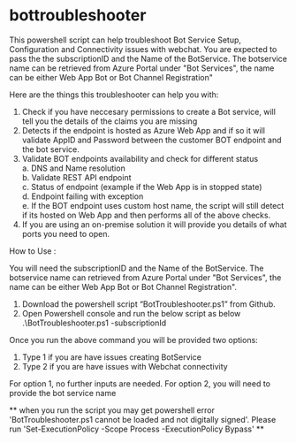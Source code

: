 # bottroubleshooter
This powershell script can help troubleshoot Bot Service Setup, Configuration and Connectivity issues with webchat.
You are expected to pass the the subscriptionID and the Name of the BotService. The botservice name can be retrieved from Azure Portal under "Bot Services", the name can be either Web App Bot or Bot Channel Registration"

Here are the things this troubleshooter can help you with:
1. Check if you have neccesary permissions to create a Bot service, will tell you the details of the claims you are missing	
2. Detects if the endpoint is hosted as Azure Web App and if so it will validate AppID and Password between the customer BOT endpoint and the bot service.
3.	Validate BOT endpoints availability and check for different status 
 <br> a.	DNS and Name resolution
  <br>b.	Validate REST API endpoint
  <br>c.	Status of endpoint (example if the Web App is in stopped state)
  <br>d.	Endpoint failing with exception
  <br>e.	If the BOT endpoint uses custom host name, the script will still detect if its hosted on Web App and then performs all of the above checks. 
4. If you are using an on-premise solution it will provide you details of what ports you need to open.

How to Use :

You will need the subscriptionID and the Name of the BotService. The botservice name can retrieved from Azure Portal under "Bot Services", the name can be either Web App Bot or Bot Channel Registration".

1.	Download the powershell script “BotTroubleshooter.ps1” from Github.
2.	Open Powershell console and run the below script as below 
           .\BotTroubleshooter.ps1 -subscriptionId <Subscription-ID> 

Once you run the above command you will be provided two options:
1. Type 1 if you are have issues creating BotService 
2. Type 2 if you are have issues with Webchat connectivity 

For option 1, no further inputs are needed.
For option 2, you will need to provide the bot service name

** when you run the script you may get powershell error 'BotTroubleshooter.ps1 cannot be loaded and not digitally signed'. Please run 'Set-ExecutionPolicy -Scope Process -ExecutionPolicy Bypass' **
